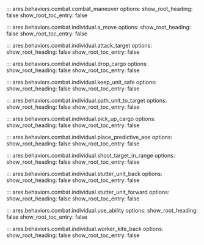 ::: ares.behaviors.combat.combat_maneuver
    options:
        show_root_heading: false
        show_root_toc_entry: false 

::: ares.behaviors.combat.individual.a_move
    options:
        show_root_heading: false
        show_root_toc_entry: false 

::: ares.behaviors.combat.individual.attack_target
    options:
        show_root_heading: false
        show_root_toc_entry: false 

::: ares.behaviors.combat.individual.drop_cargo
    options:
        show_root_heading: false
        show_root_toc_entry: false 

::: ares.behaviors.combat.individual.keep_unit_safe
    options:
        show_root_heading: false
        show_root_toc_entry: false 

::: ares.behaviors.combat.individual.path_unit_to_target
    options:
        show_root_heading: false
        show_root_toc_entry: false 

::: ares.behaviors.combat.individual.pick_up_cargo
    options:
        show_root_heading: false
        show_root_toc_entry: false 

::: ares.behaviors.combat.individual.place_predictive_aoe
    options:
        show_root_heading: false
        show_root_toc_entry: false 

::: ares.behaviors.combat.individual.shoot_target_in_range
    options:
        show_root_heading: false
        show_root_toc_entry: false 

::: ares.behaviors.combat.individual.stutter_unit_back
    options:
        show_root_heading: false
        show_root_toc_entry: false 

::: ares.behaviors.combat.individual.stutter_unit_forward
    options:
        show_root_heading: false
        show_root_toc_entry: false 

::: ares.behaviors.combat.individual.use_ability
    options:
        show_root_heading: false
        show_root_toc_entry: false 

::: ares.behaviors.combat.individual.worker_kite_back
    options:
        show_root_heading: false
        show_root_toc_entry: false 
